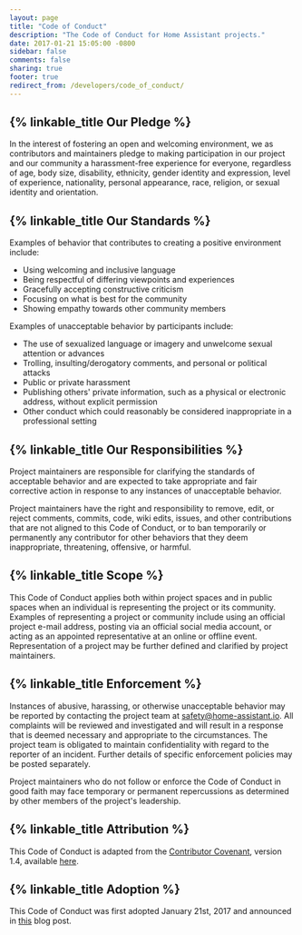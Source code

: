 ```yaml
---
layout: page
title: "Code of Conduct"
description: "The Code of Conduct for Home Assistant projects."
date: 2017-01-21 15:05:00 -0800
sidebar: false
comments: false
sharing: true
footer: true
redirect_from: /developers/code_of_conduct/
---
```


## {% linkable_title Our Pledge %}

In the interest of fostering an open and welcoming environment, we as
contributors and maintainers pledge to making participation in our project and
our community a harassment-free experience for everyone, regardless of age, body
size, disability, ethnicity, gender identity and expression, level of experience,
nationality, personal appearance, race, religion, or sexual identity and
orientation.

## {% linkable_title Our Standards %}

Examples of behavior that contributes to creating a positive environment
include:

* Using welcoming and inclusive language
* Being respectful of differing viewpoints and experiences
* Gracefully accepting constructive criticism
* Focusing on what is best for the community
* Showing empathy towards other community members

Examples of unacceptable behavior by participants include:

* The use of sexualized language or imagery and unwelcome sexual attention or
advances
* Trolling, insulting/derogatory comments, and personal or political attacks
* Public or private harassment
* Publishing others' private information, such as a physical or electronic
  address, without explicit permission
* Other conduct which could reasonably be considered inappropriate in a
  professional setting

## {% linkable_title Our Responsibilities %}

Project maintainers are responsible for clarifying the standards of acceptable
behavior and are expected to take appropriate and fair corrective action in
response to any instances of unacceptable behavior.

Project maintainers have the right and responsibility to remove, edit, or
reject comments, commits, code, wiki edits, issues, and other contributions
that are not aligned to this Code of Conduct, or to ban temporarily or
permanently any contributor for other behaviors that they deem inappropriate,
threatening, offensive, or harmful.

## {% linkable_title Scope %}

This Code of Conduct applies both within project spaces and in public spaces
when an individual is representing the project or its community. Examples of
representing a project or community include using an official project e-mail
address, posting via an official social media account, or acting as an appointed
representative at an online or offline event. Representation of a project may be
further defined and clarified by project maintainers.

## {% linkable_title Enforcement %}

Instances of abusive, harassing, or otherwise unacceptable behavior may be
reported by contacting the project team at [safety@home-assistant.io][email]. All
complaints will be reviewed and investigated and will result in a response that
is deemed necessary and appropriate to the circumstances. The project team is
obligated to maintain confidentiality with regard to the reporter of an incident.
Further details of specific enforcement policies may be posted separately.

Project maintainers who do not follow or enforce the Code of Conduct in good
faith may face temporary or permanent repercussions as determined by other
members of the project's leadership.

## {% linkable_title Attribution %}

This Code of Conduct is adapted from the [Contributor Covenant][homepage], version 1.4,
available [here][version].

## {% linkable_title Adoption %}

This Code of Conduct was first adopted January 21st, 2017 and announced in [this][coc-blog] blog post.

[homepage]: http://contributor-covenant.org
[version]: http://contributor-covenant.org/version/1/4/
[email]: mailto:safety@home-assistant.io
[coc-blog]: /blog/2017/01/21/home-assistant-governance/
